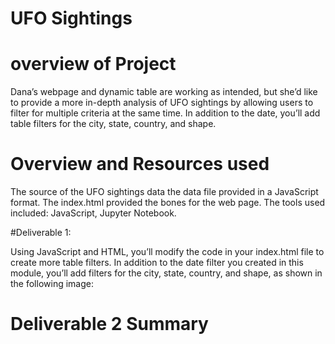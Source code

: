 # UFO Sightings

# overview of Project

Dana’s webpage and dynamic table are working as intended, but she’d like to provide a more in-depth analysis of 
UFO sightings by allowing users to filter for multiple criteria at the same time. In addition to the date, you’ll 
add table filters for the city, state, country, and shape.

# Overview and Resources used
The source of the UFO sightings data the data file provided in a JavaScript format.
The index.html provided the bones for the web page.
The tools used included: JavaScript, Jupyter Notebook.


#Deliverable 1:

Using JavaScript and HTML, you’ll modify the code in your index.html file to create more table filters. In addition 
to the date filter you created in this module, you’ll add filters for the city, state, country, and shape, as shown 
in the following image:



# Deliverable 2 Summary



